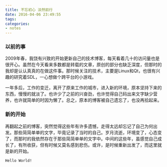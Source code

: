 ```yaml
---
title: 不忘初心 淡然前行
date: 2016-04-06 23:49:55
tags:
categories:
- notes
---
```


### 以前的事
2009年春，我饶有兴致的开始更新自己的技术博客，每天看着几十的访问量也是很开心。虽然在今天看来多数都是转载的文章，原创的部分也缺乏深度，但那时的我却是认认真真的在做这件事。那时候关注的技术，主要是Linux和Qt，也很有兴趣的研究着SDL，一心想做个跨平台的小游戏。

一年多后，工作的变迁，离开了原来工作的城市，进入新的环境，原本坚持下来的东西，慢慢的就淡了。也许少了之前的兴奋劲，也许觉得自己码出来文字缺少营养，也许就简单的时因为懒了。总之，原本的博客被自己遗忘了，也没再拾起来。

### 新的开始
再翻起之前的博客，突然觉得这些年有许多遗憾，走得太远却忘记了自己为何出发。那些简简单单的文字，毕竟记录了当时的自己。岁月流逝，环境变了，心态变了，而那时的我依然存在于那些简简单单的文字中。中间的这些年，虽感觉自己成长了，有所收获，但有时候又莫名感到悲伤。或许，是时候重新出发了，而这里就是新的开始。
```
Hello World!
```
